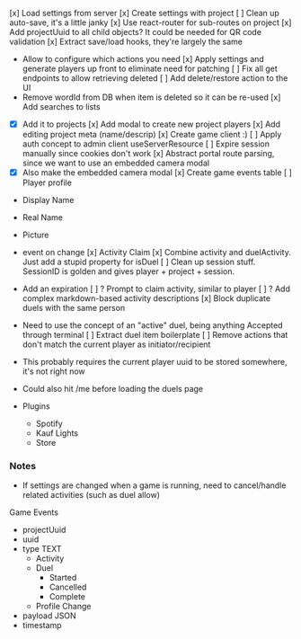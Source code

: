 [x] Load settings from server
[x] Create settings with project
[ ] Clean up auto-save, it's a little janky
[x] Use react-router for sub-routes on project
[x] Add projectUuid to all child objects? It could be needed for QR code validation
[x] Extract save/load hooks, they're largely the same
  - Allow to configure which actions you need
[x] Apply settings and generate players up front to eliminate need for patching
[ ] Fix all get endpoints to allow retrieving deleted
[ ] Add delete/restore action to the UI
  - Remove wordId from DB when item is deleted so it can be re-used
[x] Add searches to lists
  - [x] Add it to projects
[x] Add modal to create new project players
[x] Add editing project meta (name/descrip)
[x] Create game client :)
[ ] Apply auth concept to admin client useServerResource
[ ] Expire session manually since cookies don't work
[x] Abstract portal route parsing, since we want to use an embedded camera modal
  - [x] Also make the embedded camera modal
[x] Create game events table
[ ] Player profile
  - Display Name
  - Real Name
  - Picture
  - event on change
[x] Activity Claim
[x] Combine activity and duelActivity. Just add a stupid property for isDuel
[ ] Clean up session stuff. SessionID is golden and gives player + project + session.
  - Add an expiration
[ ] ? Prompt to claim activity, similar to player
[ ] ? Add complex markdown-based activity descriptions
[x] Block duplicate duels with the same person
  - Need to use the concept of an "active" duel, being anything Accepted through terminal
[ ] Extract duel item boilerplate
[ ] Remove actions that don't match the current player as initiator/recipient
  - This probably requires the current player uuid to be stored somewhere, it's not right now
  - Could also hit /me before loading the duels page

- Plugins
  - Spotify
  - Kauf Lights
  - Store

### Notes
- If settings are changed when a game is running, need to cancel/handle related activities (such as duel allow)

Game Events
- projectUuid
- uuid
- type TEXT
  - Activity
  - Duel
    - Started
    - Cancelled
    - Complete
  - Profile Change
- payload JSON
- timestamp